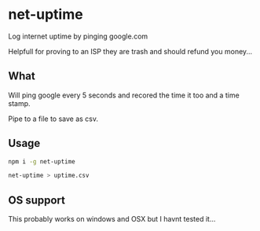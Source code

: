# net-uptime

Log internet uptime by pinging google.com

Helpfull for proving to an ISP they are trash and should refund you money...

## What

Will ping google every 5 seconds and recored the time it too and a time stamp.

Pipe to a file to save as csv.

## Usage

``` bash
npm i -g net-uptime
```

``` bash
net-uptime > uptime.csv
```

## OS support

This probably works on windows and OSX but I havnt tested it...
